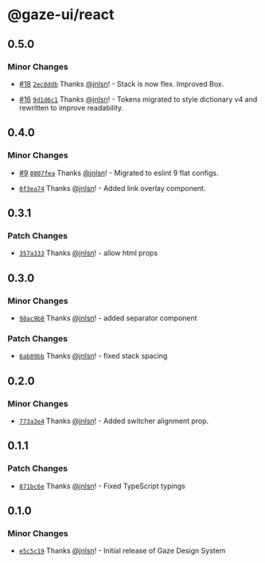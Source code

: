 # @gaze-ui/react

## 0.5.0

### Minor Changes

- [#18](https://github.com/studio-drishti/gaze/pull/18) [`2ec8ddb`](https://github.com/studio-drishti/gaze/commit/2ec8ddbf34a7809f2e5c01a5b51bd4e528194716) Thanks [@jnlsn](https://github.com/jnlsn)! - Stack is now flex. Improved Box.

- [#16](https://github.com/studio-drishti/gaze/pull/16) [`9d1d6c1`](https://github.com/studio-drishti/gaze/commit/9d1d6c1068581b73e348dcbfa6ba97d8bec64b07) Thanks [@jnlsn](https://github.com/jnlsn)! - Tokens migrated to style dictionary v4 and rewritten to improve readability.

## 0.4.0

### Minor Changes

- [#9](https://github.com/studio-drishti/gaze/pull/9) [`0807fea`](https://github.com/studio-drishti/gaze/commit/0807feafd03b0d6cdbd3a233cdd8a5e80deb1834) Thanks [@jnlsn](https://github.com/jnlsn)! - Migrated to eslint 9 flat configs.

- [`0f3ea74`](https://github.com/studio-drishti/gaze/commit/0f3ea7498c7d8daa275f19448ed5ddc38fe0a996) Thanks [@jnlsn](https://github.com/jnlsn)! - Added link overlay component.

## 0.3.1

### Patch Changes

- [`357a333`](https://github.com/studio-drishti/gaze/commit/357a3336bfb6b83e151b9cc9ac2e82b261712310) Thanks [@jnlsn](https://github.com/jnlsn)! - allow html props

## 0.3.0

### Minor Changes

- [`98ac9b8`](https://github.com/studio-drishti/gaze/commit/98ac9b87d01e9da6c1761218b6464466889a07ed) Thanks [@jnlsn](https://github.com/jnlsn)! - added separator component

### Patch Changes

- [`6ab89bb`](https://github.com/studio-drishti/gaze/commit/6ab89bbfe5c50cca8ddd4c96f8cb968f3caf7be7) Thanks [@jnlsn](https://github.com/jnlsn)! - fixed stack spacing

## 0.2.0

### Minor Changes

- [`773a3e4`](https://github.com/studio-drishti/gaze/commit/773a3e474a1edc96177fb0a5f38d4dcddd15b9b9) Thanks [@jnlsn](https://github.com/jnlsn)! - Added switcher alignment prop.

## 0.1.1

### Patch Changes

- [`871bc6e`](https://github.com/studio-drishti/gaze/commit/871bc6eb0bfeef629ef207a52ff6a28533bf8c57) Thanks [@jnlsn](https://github.com/jnlsn)! - Fixed TypeScript typings

## 0.1.0

### Minor Changes

- [`e5c5c19`](https://github.com/studio-drishti/gaze/commit/e5c5c19d7c04934a858701a79f8cca876dac91f4) Thanks [@jnlsn](https://github.com/jnlsn)! - Initial release of Gaze Design System
